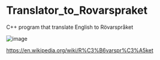 # Translator_to_Rovarspraket

C++ program that translate English to Rövarspråket

![image](https://user-images.githubusercontent.com/3512401/206880942-7a00ef4e-4afb-4bfa-8484-7f70c23cef39.png)


https://en.wikipedia.org/wiki/R%C3%B6varspr%C3%A5ket
